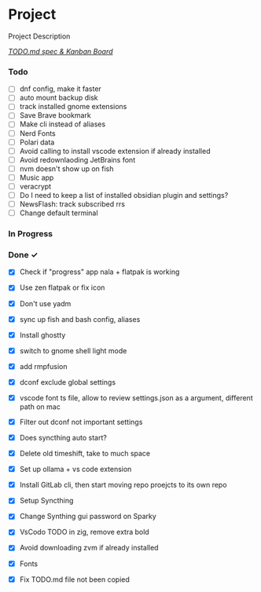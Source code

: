 # Project

Project Description

<em>[TODO.md spec & Kanban Board](https://bit.ly/3fCwKfM)</em>

### Todo

- [ ] dnf config, make it faster  
- [ ] auto mount backup disk  
- [ ] track installed gnome extensions  
- [ ] Save Brave bookmark  
- [ ] Make cli instead of aliases  
- [ ] Nerd Fonts  
- [ ] Polari data  
- [ ] Avoid calling to install vscode extension if already installed  
- [ ] Avoid redownlaoding JetBrains font  
- [ ] nvm doesn't show up on fish  
- [ ] Music app  
- [ ] veracrypt  
- [ ] Do I need to keep a list of installed obsidian plugin and settings?  
- [ ] NewsFlash: track subscribed rrs  
- [ ] Change default terminal  

### In Progress


### Done ✓

- [x] Check if "progress" app nala + flatpak is working  
- [x] Use zen flatpak or fix icon  
- [x] Don't use yadm  
- [x] sync up fish and bash config, aliases  
- [x] Install ghostty  
- [x] switch to gnome shell light mode  
- [x] add rmpfusion  
- [x] dconf exclude global settings  
- [x] vscode font ts file, allow to review settings.json as a argument, different path on mac  
- [x] Filter out dconf not important settings  
- [x] Does syncthing auto start?  
- [x] Delete old timeshift, take to much space  
- [x] Set up ollama + vs code extension  
- [x] Install GitLab cli, then start moving repo proejcts to its own repo  
- [x] Setup Syncthing  
- [x] Change Synthing gui password on Sparky  
- [x] VsCodo TODO in zig, remove extra bold  
- [x] Avoid downloading zvm if already installed  
- [x] Fonts  
- [x] Fix TODO.md file not been copied  

